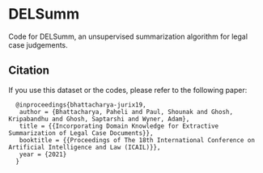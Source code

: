 # DELSumm
Code for DELSumm, an unsupervised summarization algorithm for legal case judgements.

## Citation
If you use this dataset or the codes, please refer to the following paper:
```
  @inproceedings{bhattacharya-jurix19,
   author = {Bhattacharya, Paheli and Paul, Shounak and Ghosh, Kripabandhu and Ghosh, Saptarshi and Wyner, Adam},
   title = {{Incorporating Domain Knowledge for Extractive Summarization of Legal Case Documents}},
   booktitle = {{Proceedings of The 18th International Conference on Artificial Intelligence and Law (ICAIL)}},
   year = {2021}
  }
```

